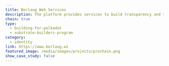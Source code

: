 ```yaml
---
title: Borlaug Web Services
description: The platform provides services to build transparency and traceability in value chains like decentralized identity, asset registry, provenance, capacity building and others.
chain: true
type:
  - building-for-polkadot
  - substrate-builders-program
category:
  - identity
link: https://www.borlaug.ws
featured_image: /media/images/projects/prochain.png
show_case_study: false
---
```

